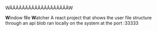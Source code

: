 WÃÃÃÃÃÃÃÃÃÃÃÃÃÃÃÃÃÃÃW 

**W**indow f**ĩ**le **W**atcher
A react project that shows the user file structure through an api blob ran locally on the system at the port :33333
